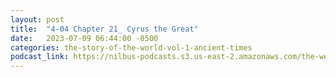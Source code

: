 ```yaml
---
layout: post
title:  "4-04 Chapter 21_ Cyrus the Great"
date:   2023-07-09 06:44:00 -0500
categories: the-story-of-the-world-vol-1-ancient-times
podcast_link: https://nilbus-podcasts.s3.us-east-2.amazonaws.com/the-well-trained-mind/The%20Story%20of%20the%20World%20Vol.%201%20Ancient%20Times/4-04%20Chapter%2021_%20Cyrus%20the%20Great.mp3
---
```

